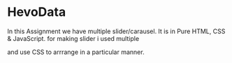 # HevoData
In this Assignment we have multiple slider/carausel. 
It is in  Pure HTML, CSS & JavaScript.
for making slider i used multiple <div> and use CSS to arrrange in a particular manner. 
